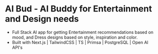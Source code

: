 # AI Bud - AI Buddy for Entertainment and Design needs

- Full Stack AI app for getting Entertainment recommendations based on mood, and Dress designs based on style, inspiration and color.
- Built with Next.js | TailwindCSS | TS | Primsa | PostgreSQL | Open AI API's


